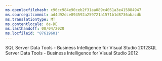 ```yaml
---
ms.openlocfilehash: c96cc984e90ceb2f31aa089c4051a3e415884947
ms.sourcegitcommit: ad4d92dce894592a259721a1571b1d8736abacdb
ms.translationtype: MT
ms.contentlocale: de-DE
ms.lasthandoff: 08/04/2020
ms.locfileid: "87619601"
---
```

<span data-ttu-id="b573e-101">SQL Server Data Tools \- Business Intelligence für Visual Studio 2012</span><span class="sxs-lookup"><span data-stu-id="b573e-101">SQL Server Data Tools \- Business Intelligence for Visual Studio 2012</span></span>
